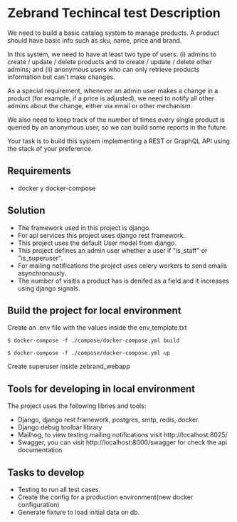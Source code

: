 # Zebrand Techincal test Description

We need to build a basic catalog system to manage products. A product should have basic info such as sku, name, price and brand.

In this system, we need to have at least two type of users: (i) admins to create / update / delete products and to create / update / delete other admins; and (ii) anonymous users who can only retrieve products information but can't make changes.

As a special requirement, whenever an admin user makes a change in a product (for example, if a price is adjusted), we need to notify all other admins about the change, either via email or other mechanism.

We also need to keep track of the number of times every single product is queried by an anonymous user, so we can build some reports in the future.

Your task is to build this system implementing a REST or GraphQL API using the stack of your preference.


## Requirements
- docker y docker-compose

## Solution
- The framework used in this project is django.
- For api services this project uses django rest framework.
- This project uses the default User model from django.
- This project defines an admin user whether a user if "is_staff" or "is_superuser".
- For mailing notifications the project uses celery workers to send emails asynchronously.
- The number of visitis a product has is denifed as a field  and it increases using django signals.

## Build the project for local environment

Create an .env file with the values inside the env_template.txt
```
$ docker-compose -f ./compose/docker-compose.yml build
```
```
$ docker-compose -f ./compose/docker-compose.yml up
```
Create superuser inside zebrand_webapp

## Tools for developing in local environment

The project uses the following libries and tools:
- Django, django rest framework, postgres, smtp, redis, docker.
- Django debug toolbar library
- Mailhog, to view testing mailing notifications visit  http://localhost:8025/
- Swagger, you can visit http://localhost:8000/swagger for check the api documentation


## Tasks to develop
- Testing to run all test cases.
- Create the config for a production environment(new docker configuration)
- Generate fixture to load initial data on db.

